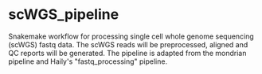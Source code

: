# scWGS_pipeline
Snakemake workflow for processing single cell whole genome sequencing (scWGS) fastq data. The scWGS reads will be preprocessed, aligned and QC reports will be generated. The pipeline is adapted from the mondrian pipeline and Haily's "fastq_processing" pipeline. 
